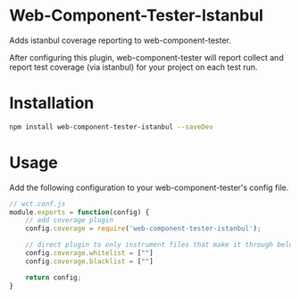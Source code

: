 Web-Component-Tester-Istanbul
=============================

Adds istanbul coverage reporting to web-component-tester.

After configuring this plugin, web-component-tester will report collect
and report test coverage (via istanbul) for your project on each test
run.

# Installation

```sh
npm install web-component-tester-istanbul --saveDev
```

# Usage

Add the following configuration to your web-component-tester's config
file.

```js
// wct.conf.js
module.exports = function(config) {
    // add coverage plugin
    config.coverage = require('web-component-tester-istanbul');

    // direct plugin to only instrument files that make it through below filters
    config.coverage.whitelist = [""]
    config.coverage.blacklist = [""]

    return config;
}
```
